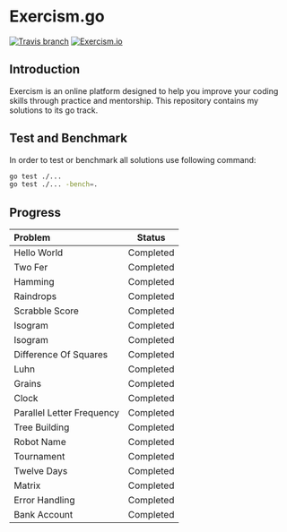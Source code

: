 # Exercism.go
[![Travis branch](https://img.shields.io/travis/com/1995parham/Exercism.go/master.svg?style=flat-square)](https://travis-ci.com/1995parham/Exercism.go)
[![Exercism.io](https://img.shields.io/badge/exercism.io-1995parham-orange.svg?style=flat-square)](https://exercism.io/profiles/1995parham)

## Introduction
Exercism is an online platform designed to help you improve your coding skills through practice and mentorship.
This repository contains my solutions to its go track.

## Test and Benchmark
In order to test or benchmark all solutions use following command:

```sh
go test ./...
go test ./... -bench=.
```

## Progress

| Problem        | Status    |
|:-------------- |:---------:|
| Hello World    | Completed |
| Two Fer        | Completed |
| Hamming        | Completed |
| Raindrops      | Completed |
| Scrabble Score | Completed |
| Isogram        | Completed |
| Isogram        | Completed |
| Difference Of Squares | Completed |
| Luhn           | Completed |
| Grains         | Completed |
| Clock          | Completed |
| Parallel Letter Frequency | Completed |
| Tree Building  | Completed |
| Robot Name     | Completed |
| Tournament     | Completed |
| Twelve Days    | Completed |
| Matrix         | Completed |
| Error Handling | Completed |
| Bank Account   | Completed |
